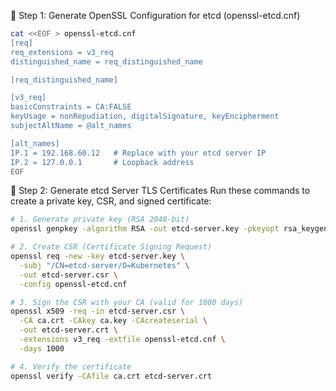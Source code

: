 🔧 Step 1: Generate OpenSSL Configuration for etcd (openssl-etcd.cnf)
```bash
cat <<EOF > openssl-etcd.cnf
[req]
req_extensions = v3_req
distinguished_name = req_distinguished_name

[req_distinguished_name]

[v3_req]
basicConstraints = CA:FALSE
keyUsage = nonRepudiation, digitalSignature, keyEncipherment
subjectAltName = @alt_names

[alt_names]
IP.1 = 192.168.60.12   # Replace with your etcd server IP
IP.2 = 127.0.0.1       # Loopback address
EOF
```
🔧 Step 2: Generate etcd Server TLS Certificates
Run these commands to create a private key, CSR, and signed certificate:
```bash
# 1. Generate private key (RSA 2048-bit)
openssl genpkey -algorithm RSA -out etcd-server.key -pkeyopt rsa_keygen_bits:2048

# 2. Create CSR (Certificate Signing Request)
openssl req -new -key etcd-server.key \
  -subj "/CN=etcd-server/O=Kubernetes" \
  -out etcd-server.csr \
  -config openssl-etcd.cnf

# 3. Sign the CSR with your CA (valid for 1000 days)
openssl x509 -req -in etcd-server.csr \
  -CA ca.crt -CAkey ca.key -CAcreateserial \
  -out etcd-server.crt \
  -extensions v3_req -extfile openssl-etcd.cnf \
  -days 1000

# 4. Verify the certificate
openssl verify -CAfile ca.crt etcd-server.crt
```
